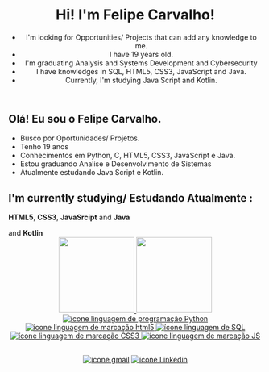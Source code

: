 <header>
  <h1>Hi! I'm Felipe Carvalho!</h1>
  <ul>
    <li>I'm looking for Opportunities/ Projects that can add any knowledge to me.</li>
    <li>I have 19 years old.</li>
    <li>I'm graduating Analysis and Systems Development and Cybersecurity</li>
    <li>I have knowledges in SQL, HTML5, CSS3, JavaScript and Java.</li>
    <li>Currently, I'm studying Java Script and Kotlin.</li>
</header>
  
##

<section>  
  <h1> Olá! Eu sou o Felipe Carvalho. </h1>
  <ul>
    <li>Busco por Oportunidades/ Projetos.</li>
    <li>Tenho 19 anos</li>
    <li>Conhecimentos em Python, C, HTML5, CSS3, JavaScript e Java.</li>
    <li>Estou graduando Analise e Desenvolvimento de Sistemas</li>
    <li>Atualmente estudando Java Script e Kotlin.</li>
  </ul>
</section>  
  
  ##
  
  <section>
      <article>
          <h2>I'm currently studying/ Estudando Atualmente : </h2>
          <p><strong>HTML5</strong>, <strong>CSS3</strong>, <strong>JavaSrcipt</strong> and <strong>Java</strong></p> and <strong>Kotlin</strong>
      </article>
  </section>

<div align="center">
  <a href="https://github.com/Felipesc023">
  <img height="150em" src="https://github-readme-stats.vercel.app/api?username=Felipesc023&show_icons=true&theme=dark&include_all_commits=true&count_private=true"/>
  <img height="150em" src="https://github-readme-stats.vercel.app/api/top-langs/?username=Felipesc023&layout=compact&langs_count=7&theme=dark"/>
  <br/>
  <img src="https://img.icons8.com/color/48/000000/python--v1.png" alt="ícone linguagem de programação Python" title="Favicon Python"/>
  <img src="https://img.icons8.com/color/48/000000/html-5--v1.png" alt="ícone linguagem de marcação html5" title="Favicon HTML5"/>
  <img src="https://img.icons8.com/color/48/000000/sql.png" alt="ícone linguagem de SQL" title="Favicon SQL"/>
  <img src="https://img.icons8.com/color/48/000000/css3.png" alt="ícone linguagem de marcação CSS3" title="Favicon CSS3"/>
  <img src="https://img.icons8.com/color/48/000000/javascript--v1.png" alt="ícone linguagem de marcação JS" title="Favicon Javascript"/>
</div>
  
  ##
  
<div align="center"> 
  <a href ="mailto:felipesilvadecarvalho123@gmail.com"><img src="https://img.shields.io/badge/Gmail-D14836?style=for-the-badge&logo=gmail&logoColor=white" target="_blank" alt="ícone gmail" title="Icon Gmail"></a>
  <a href="https://www.linkedin.com/in/felipe-silva-de-carvalho-b8ab90233" target="_blank"><img src="https://img.shields.io/badge/LinkedIn-0077B5?style=for-the-badge&logo=linkedin&logoColor=white" target="_blank" alt="ícone Linkedin" title="Icon Likedin"></a> 
</div>
